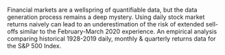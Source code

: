 Financial markets are a wellspring of quantifiable data, but the data generation process remains a deep mystery. Using daily stock market returns naively can lead to an underestimation of the risk of extended sell-offs similar to the February-March 2020 experience. An empirical analysis comparing historical 1928-2019 daily, monthly & quarterly returns data for the S&P 500 Index.
